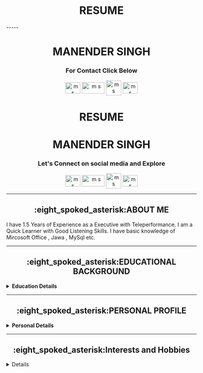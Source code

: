 <h1 align="center">RESUME</h1>
-----
<h1 align="center"> MANENDER SINGH </h1>
<h3 align="center">For Contact Click Below</h3>
<p align="center">
<p align="center">
<a href="https://github.com/Manender80801" target="blank"><img align="center" src="https://user-images.githubusercontent.com/83487902/117340168-3c159a00-aebe-11eb-8479-b6f2752f20cc.png" alt="m s" height="30" width="40" /></a> 
<a href="https://www.linkedin.com/in/manender-singh-29768a157/" target="blank"><img align="center" src="https://user-images.githubusercontent.com/83487902/117341001-38364780-aebf-11eb-9480-8344a1e7184a.png" alt="m s" height="30" width="60" /></a>
<a href="https://www.instagram.com/manender5ingh/" target="blank"><img align="center" src="https://user-images.githubusercontent.com/83487902/117341033-41bfaf80-aebf-11eb-93ac-a9e3caffbd74.jpg" alt="m s" height="40" width="40" /></a>
<a href="https://m.facebook.com/yoyomonisingh1028?ref=bookmarks" target="blank"><img align="center" src="https://user-images.githubusercontent.com/83487902/117339990-05d81a80-aebe-11eb-9cb9-14270cc2ae4b.png" alt="m s" height="30" width="40" /></a>
</p>
















<h1 align="center">RESUME</h1>
<h1 align="center"> MANENDER SINGH </h1>

<p align="center">
<h3 align="center">Let's Connect on social media and Explore</h3>
<p align="center">
<a href="https://github.com/Manender80801" target="blank"><img align="center" src="https://user-images.githubusercontent.com/83487902/117340168-3c159a00-aebe-11eb-8479-b6f2752f20cc.png" alt="m s" height="30" width="40" /></a> 
<a href="https://www.linkedin.com/in/manender-singh-29768a157/" target="blank"><img align="center" src="https://user-images.githubusercontent.com/83487902/117341001-38364780-aebf-11eb-9480-8344a1e7184a.png" alt="m s" height="30" width="60" /></a>
<a href="https://www.instagram.com/manender5ingh/" target="blank"><img align="center" src="https://user-images.githubusercontent.com/83487902/117341033-41bfaf80-aebf-11eb-93ac-a9e3caffbd74.jpg" alt="m s" height="40" width="40" /></a>
<a href="https://m.facebook.com/yoyomonisingh1028?ref=bookmarks" target="blank"><img align="center" src="https://user-images.githubusercontent.com/83487902/117339990-05d81a80-aebe-11eb-9cb9-14270cc2ae4b.png" alt="m s" height="30" width="40" /></a>
</p>

-----
<h2 align="center"> :eight_spoked_asterisk:ABOUT ME </h2> 

I have 1.5 Years  of Experience as a Executive with Teleperformance. I am a Quick Learner with Good Listening Skills. I have basic knowledge of Mircosoft Office , Jawa , MySql etc.  

-----

<h2 align="center"> :eight_spoked_asterisk:EDUCATIONAL BACKGROUND </h2> 
<!-- Education Details of Manender Singh -->
<details close="close"> 
  <summary><b>Education Details </b></summary>
  <ol> <br/>
     <li>
      :small_red_triangle_down:GRADUATION:small_red_triangle_down:
        </li>
    <br/>
    
| ***Course*** | ***Institution/ School*** | ***Year of Passing*** | ***Percentage*** |
| --------------- | --------------- | --------------- | ---------- |
| Bachelors in Commerce | Sri Aurobindo College | 2017 | 59.92% |
| 12th | Army Public School, Shankar Vihar | 2013| 82.8% |
| 10th | Army Public School, Shankar Vihar | 2011 | 6.2 CGPA |

</ol>
</details>
 
 -------
 
 <h2 align="center">:eight_spoked_asterisk:PERSONAL PROFILE</h2> 
<details close="close"> 
  <summary><b>Personal Details</b></summary>
<ul><br/>
<b>
Father's Name: </b>
  
```sh
Kulwant Singh
  ```
  <b>
Mobile No: </b>
  
```sh
9891480801
  ```
  <b>
E-mail: </b>
  
```sh
manendersingh10@gmail.com
  ```
  <b>
Date Of Birth: </b>

 ```sh
10th july 1995
  ```
  <b>
Marital Status: </b>

   ```sh
Unmarried
  ```
 <b> 
Languages: </b>

```sh
English and Hindi
  ```
  <b>
Correspondence Address:</b>

```sh
Room No 12,  2nd Floor, Plot No - 921,  Mahipalpur Bypass road, New Delhi- 110077
  ```
  <b>
Permanent Address: </b>
  
  ```sh
149, Dhandhal , P O - Dhandhal , P. S- Ram Nagar , District - Udhampur, State-Jammu And Kashmir -  182126
  ```
</ul>
</details>

-----

<h2 align="center">:eight_spoked_asterisk:Interests and Hobbies </h2> 
<details close="close"> 
  
* #### Playing Cricket, Football
* #### Internet Surfing
* #### Travelling And Riding Moterbikes
* #### Learning New Skills 

-----

<h2 align="center">:eight_spoked_asterisk:Declaration </h2> 
<details close="close"> 
 
## I Manender Singh hereby declare that all the information provided above is correct and updated and no manipulation has been done in the Resume.
  
  




